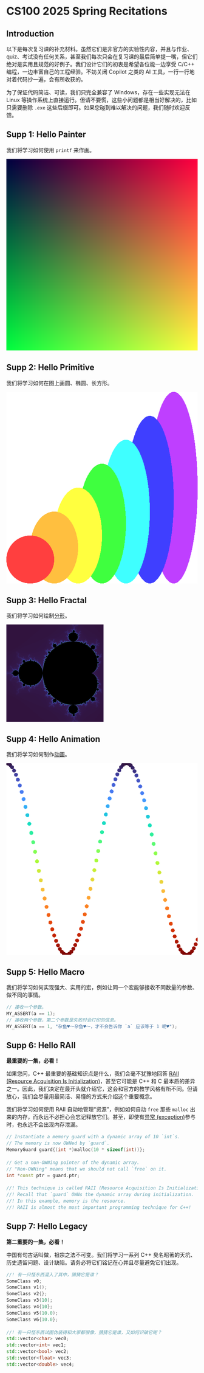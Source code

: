 # CS100 2025 Spring Recitations

## Introduction

以下是每次复习课的补充材料。虽然它们是非官方的实验性内容，并且与作业、quiz、考试没有任何关系，甚至我们每次只会在复习课的最后简单提一嘴，但它们绝对是实用且规范的好例子。我们设计它们的初衷是希望各位能一边享受 C/C++ 编程，一边丰富自己的工程经验。不妨关闭 Copilot 之类的 AI 工具，一行一行地对着代码抄一遍，会有所收获的。

为了保证代码简洁、可读，我们只完全兼容了 Windows，存在一些实现无法在 Linux 等操作系统上直接运行。但请不要慌，这些小问题都是相当好解决的，比如只需要删除 `.exe` 这些后缀即可。如果您碰到难以解决的问题，我们随时欢迎反馈。

## Supp 1: Hello Painter

我们将学习如何使用 `printf` 来作画。

<img src="r1/supp/image.png" style="zoom: 100%;" />

## Supp 2: Hello Primitive

我们将学习如何在图上画圆、椭圆、长方形。

<img src="r2/supp/image.png" style="zoom: 100%;" />

## Supp 3: Hello Fractal

我们将学习如何绘制[分形](https://en.wikipedia.org/wiki/Fractal)。

<img src="r3/supp/image.png" style="zoom: 25%;" />

## Supp 4: Hello Animation

我们将学习如何制作[动画](r4/supp/video_high_quality.mp4)。

<img src="r4/supp/image.png" style="zoom: 100%;" />

## Supp 5: Hello Macro

我们将学习如何实现强大、实用的宏，例如让同一个宏能够接收不同数量的参数、做不同的事情。
```c
// 接收一个参数。
MY_ASSERT(a == 1);
// 接收两个参数，第二个参数是失败时会打印的信息。
MY_ASSERT(a == 1, "杂鱼♥～杂鱼♥～，才不会告诉你 `a` 应该等于 1 呢♥");
```

## Supp 6: Hello RAII

**最重要的一集，必看！**

如果您问，C++ 最重要的基础知识点是什么，我们会毫不犹豫地回答 [RAII (Resource Acquisition Is Initialization)](https://en.cppreference.com/w/cpp/language/raii)，甚至它可能是 C++ 和 C 最本质的差异之一。因此，我们决定在最开头就介绍它，这会和官方的教学风格有所不同。但请放心，我们会尽量用最简洁、易懂的方式来介绍这个重要概念。

我们将学习如何使用 RAII 自动地管理“资源”，例如如何自动 `free` 那些 `malloc` 出来的内存，而永远不必担心会忘记释放它们。甚至，即使有[异常 (exception)](https://en.cppreference.com/w/cpp/error/exception)参与时，也永远不会出现内存泄漏。

```cpp
// Instantiate a memory guard with a dynamic array of 10 `int`s.
// The memory is now OWNed by `guard`.
MemoryGuard guard{(int *)malloc(10 * sizeof(int))};

// Get a non-OWNing pointer of the dynamic array.
// "Non-OWNing" means that we should not call `free` on it.
int *const ptr = guard.ptr;

//! This technique is called RAII (Resource Acquisition Is Initialization).
//! Recall that `guard` OWNs the dynamic array during initialization.
//! In this example, memory is the resource.
//! RAII is almost the most important programming technique for C++!
```

## Supp 7: Hello Legacy

**第二重要的一集，必看！**

中国有句古话叫做，祖宗之法不可变。我们将学习一系列 C++ 臭名昭著的天坑、历史遗留问题、设计缺陷。请务必将它们铭记在心并且尽量避免它们出现。

```cpp
//! 有一只怪东西混入了其中，猜猜它是谁？
SomeClass v0;  
SomeClass v1();
SomeClass v2{};
SomeClass v3(10);
SomeClass v4{10};
SomeClass v5(10.0);
SomeClass v6{10.0};

//! 有一只怪东西试图伪装得和大家都很像，猜猜它是谁，又如何识破它呢？
std::vector<char> vec0;
std::vector<int> vec1;
std::vector<bool> vec2;
std::vector<float> vec3;
std::vector<double> vec4;
```

